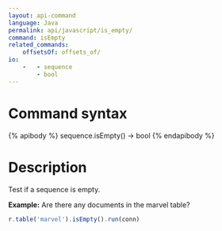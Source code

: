 ```yaml
---
layout: api-command
language: Java
permalink: api/javascript/is_empty/
command: isEmpty
related_commands:
    offsetsOf: offsets_of/
io:
    -   - sequence
        - bool
---
```


# Command syntax #

{% apibody %}
sequence.isEmpty() &rarr; bool
{% endapibody %}

# Description #

Test if a sequence is empty.

__Example:__ Are there any documents in the marvel table?

```js
r.table('marvel').isEmpty().run(conn)
```
